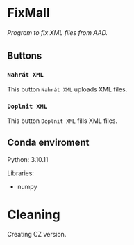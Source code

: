# FixMall
###### Program to fix XML files from AAD. 

## Buttons

### `Nahrát XML`
This button `Nahrát XML` uploads XML files.

### `Doplnit XML`
This button `Doplnit XML` fills XML files.

## Conda enviroment
Python: 3.10.11

Libraries:
- numpy

# Cleaning
Creating CZ version.
